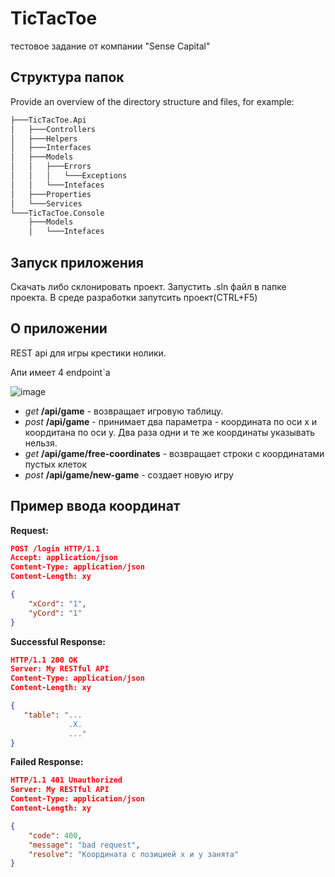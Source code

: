 # TicTacToe

тестовое задание от компании "Sense Capital"

## Структура папок

Provide an overview of the directory structure and files, for example:
```bash
├───TicTacToe.Api
│   ├───Controllers
│   ├───Helpers
│   ├───Interfaces
│   ├───Models
│   │   ├───Errors
│   │   │   └───Exceptions
│   │   └───Intefaces
│   ├───Properties
│   └───Services
└───TicTacToe.Console
    ├───Models
    │   └───Intefaces
```
## Запуск приложения

Скачать либо склонировать проект. Запустить .sln файл в папке проекта. В среде разработки запутсить проект(CTRL+F5)

## О приложении

REST api для игры крестики нолики.

Апи имеет 4 endpoint`а

![image](https://user-images.githubusercontent.com/91565374/224567483-a6f7e28a-0768-4d61-a67b-c087b9f93baf.png)

* *get* **/api/game** - возвращает игровую таблицу.
* *post* **/api/game** - принимает два параметра - координата по оси x и коордитана по оси y. Два раза одни и те же координаты указывать нельзя.
* *get* **/api/game/free-coordinates** - возвращает строки с координатами пустых клеток
* *post* **/api/game/new-game** - создает новую игру

## Пример ввода координат

**Request:**
```json
POST /login HTTP/1.1
Accept: application/json
Content-Type: application/json
Content-Length: xy

{
    "xCord": "1",
    "yCord": "1" 
}
```
**Successful Response:**
```json
HTTP/1.1 200 OK
Server: My RESTful API
Content-Type: application/json
Content-Length: xy

{
   "table": "...
             .X.
             ..."
}

```
**Failed Response:**
```json
HTTP/1.1 401 Unauthorized
Server: My RESTful API
Content-Type: application/json
Content-Length: xy

{
    "code": 400,
    "message": "bad request",
    "resolve": "Координата с позицией x и y занята"
}
``` 

